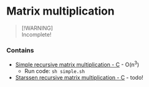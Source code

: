 # Matrix multiplication

> [!WARNING]\
> Incomplete!

### Contains

- [Simple recursive matrix multiplication - C](./simple.c/) - O(n<sup>3</sup>)
  - Run code: `sh simple.sh`
- [Starssen recursive matrix multiplication - C](./starssen.c/) - todo!
